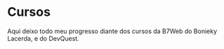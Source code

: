# Cursos
Aqui deixo todo meu progresso diante dos cursos da B7Web do Bonieky Lacerda, e do DevQuest.
